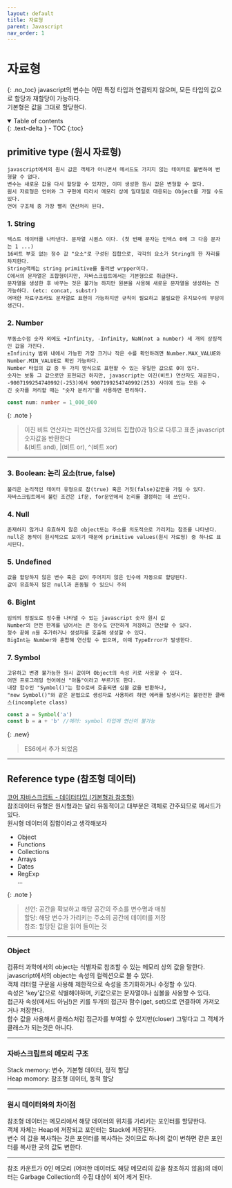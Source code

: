 ```yaml
---
layout: default
title: 자료형
parent: Javascript
nav_order: 1
---
```


# 자료형
{: .no_toc}
javascript의 변수는 어떤 특정 타입과 연결되지 않으며, 모든 타입의 값으로 할당과 재할당이 가능하다.   
기본형은 값을 그대로 할당한다.

<details open markdown="block">
  <summary>
    Table of contents
  </summary>
  {: .text-delta }
- TOC
{:toc}
</details>

## primitive type (원시 자료형)
	javascript에서의 원시 값은 객체가 아니면서 메서드도 가지지 않는 테이터로 불변하여 변형할 수 없다.  
	변수는 새로운 값을 다시 할당할 수 있지만, 이미 생성한 원시 값은 변형할 수 없다.  
	원시 자료형은 언어와 그 구현에 따라서 메모리 상에 일대일로 대응되는 Object를 가질 수도 있다.
	언어 구조체 중 가장 빨리 연산처리 된다.

### 1. String
	텍스트 데이터를 나타낸다. 문자열 시퀀스 이다. (첫 번째 문자는 인덱스 0에 그 다음 문자는 1 ...)  
	16비트 부호 없는 정수 값 "요소"로 구성된 집합으로, 각각의 요소가 String의 한 자리를 차지한다.  
	String객체는 string primitive를 둘러싼 wrpper이다.
	C에서의 문자열은 조합형이지만, 자바스크립트에서는 기본형으로 취급한다.
	문자열을 생성한 후 바꾸는 것은 불가능 하지만 원본을 사용해 새로운 문자열을 생성하는 건 가능하다. (etc: concat, substr)
	어떠한 자료구조라도 문자열로 표현이 가능하지만 규칙이 필요하고 불필요한 유지보수의 부담이 생긴다.


### 2. Number
	부동소수점 숫자 외에도 +Infinity, -Infinity, NaN(not a number) 세 개의 상징적인 값을 가진다.  
	±Infinity 범위 내에서 가능한 가장 크거나 작은 수를 확인하려면 Number.MAX_VALUE와 Number.MIN_VALUE로 확인 가능하다.  
	Number 타입의 값 중 두 가지 방식으로 표현할 수 있는 유일한 값으로 0이 있다.  
	숫자는 보통 그 값으로만 표현되긴 하지만, javascript는 이진(비트) 연산자도 제공한다.
	-9007199254740992(-253)에서 9007199254740992(253) 사이에 있는 모든 수   
	긴 숫자를 처리할 때는 "숫자 분리기"를 사용하면 편리하다.   

```ts
const num: number = 1_000_000
```

{: .note }
> 이진 비트 연산자는 피연산자를 32비트 집합(0과 1)으로 다루고 표준 javascript 숫자값을 반환한다   
> &(비트 and), |(비트 or), ^(비트 xor)

---

### 3. Boolean: 논리 요소(true, false)
	불리은 논리적인 데이터 유형으로 참(true) 혹은 거짓(false)값만을 가질 수 있다.  
	자바스크립트에서 불린 조건은 if문, for문안에서 논리를 결정하는 데 쓰인다.

### 4. Null
	존재하지 않거나 유효하지 않은 object또는 주소를 의도적으로 가리키는 참조를 나타낸다.  
	null은 동작이 원시적으로 보이기 때문에 primitive values(원시 자료형) 중 하나로 표시된다.

### 5. Undefined
	값을 할당하지 않은 변수 혹은 값이 주어지지 않은 인수에 자동으로 할당된다.
	값이 유효하지 않은 null과 혼동될 수 있으니 주의

### 6. BigInt
	임의의 정밀도로 정수를 나타낼 수 있는 javascript 숫자 원시 값  
	Number의 안전 한계를 넘어서는 큰 정수도 안전하게 저장하고 연산할 수 있다.  
	정수 끝에 n을 추가하거나 생성자를 호출해 생성할 수 있다.  
	BigInt는 Number와 혼합해 연산할 수 없으며, 이때 TypeError가 발생한다.

### 7. Symbol
	고유하고 변경 불가능한 원시 값이며 Object의 속성 키로 사용할 수 있다.  
	어떤 프로그래밍 언어에선 "아톰"이라고 부르기도 한다.  
	내장 함수인 "Symbol()"는 함수로써 호출되면 심볼 값을 반환하나,  
	"new Symbol()"와 같은 문법으로 생성자로 사용하려 하면 에러를 발생시키는 불완전한 클래스(incomplete class)

```ts
const a = Symbol('a')
const b = a + 'b' //에러: symbol 타입에 연산이 불가능
```

{: .new}
> ES6에서 추가 되었음

---


## Reference type (참조형 데이터)

[코어 자바스크립트 - 데이터타입 (기본형과 참조형)](https://www.youtube.com/watch?v=NvuQ92iltHg)   
참조데이터 유형은 원시형과는 달리 유동적이고 대부분은 객체로 간주되므로 메서드가 있다.  
원시형 데이터의 집합이라고 생각해보자  

- Object
- Functions
- Collections
- Arrays
- Dates
- RegExp  
  ...

{: .note }
> 선언: 공간을 확보하고 해당 공간의 주소를 변수명과 매칭   
> 할당: 해당 변수가 가리키는 주소의 공간에 데이터를 저장   
> 참조: 할당된 값을 읽어 들이는 것   

---

### Object
컴퓨터 과학에서의 object는 식별자로 참조할 수 있는 메모리 상의 값을 말한다.  
javascript에서의 object는 속성의 컬렉션으로 볼 수 있다.  
객체 리터럴 구문을 사용해 제한적으로 속성을 초기화하거나 수정할 수 있다.  
속성은 'key'값으로 식별해야하며, 키값으로는 문자열이나 심볼을 사용할 수 있다.   
접근자 속성(메서드 아님!)은 키를 두개의 접근자 함수(get, set)으로 연결하여 가져오거나 저장한다.   
함수 값을 사용해서 클래스처럼 접근자를 부여할 수 있지만(closer) 그렇다고 그 객체가 클래스가 되는것은 아니다.   

---


### 자바스크립트의 메모리 구조
Stack memory: 변수, 기본형 데이터, 정적 할당   
Heap momory: 참조형 데이터, 동적 할당

---

### 원시 데이터와의 차이점

참조형 데이터는 메모리에서 해당 데이터의 위치를 가리키는 포인터를 할당한다.  
객체 자체는 Heap에 저장되고 포인터는 Stack에 저장된다.  
변수 의 값을 복사하는 것은 포인터를 복사하는 것이므로 하나의 값이 변하면 같은 포인터를 복사한 곳의 값도 변한다.

---

참조 카운트가 0인 메모리 (어떠한 데이터도 해당 메모리의 값을 참조하지 않음)의 데이터는 Garbage Collection의 수집 대상이 되어 제거 된다.
